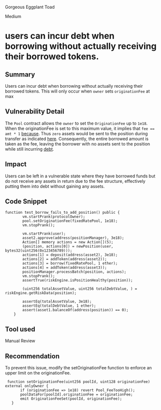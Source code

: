 Gorgeous Eggplant Toad

Medium

# users can incur debt when borrowing without actually receiving their borrowed tokens.

## Summary
Users can incur debt when borrowing without actually receiving their borrowed tokens. This will only occur when `owner` sets `originationFee` at max

## Vulnerability Detail
 The `Pool` contract allows the `owner` to set the `OriginationFee` up to `1e18`. When the originationFee is set to this maximum value,  it implies that `fee == amt * 1` [because](https://github.com/sherlock-audit/2024-08-sentiment-v2/blob/main/protocol-v2/src/Pool.sol#L465).
Thus `zero` assets  would be sent to the position during transfer as indicated  [here](https://github.com/sherlock-audit/2024-08-sentiment-v2/blob/main/protocol-v2/src/Pool.sol#L472).  Consequently, the entire borrowed amount is taken as the fee, leaving the borrower with no assets sent to the position while still incurring [debt](https://github.com/sherlock-audit/2024-08-sentiment-v2/blob/main/protocol-v2/src/Pool.sol#L461).

## Impact
Users can be left in a vulnerable state where they have borrowed funds but do not receive any assets in return due to the fee structure, effectively putting them into debt without gaining any assets. 

## Code Snippet
```solidity
function test_borrow_fails_to_add_position() public {
        vm.startPrank(protocolOwner);
        pool.setOriginationFee(fixedRatePool, 1e18);
        vm.stopPrank();

        vm.startPrank(user);
        asset2.approve(address(positionManager), 3e18);
        Action[] memory actions = new Action[](5);
        (position, actions[0]) = newPosition(user, bytes32(uint256(0x123456789)));
        actions[1] = deposit(address(asset2), 3e18);
        actions[2] = addToken(address(asset2));
        actions[3] = borrow(fixedRatePool, 1 ether);
        actions[4] = addToken(address(asset3));
        positionManager.processBatch(position, actions);
        vm.stopPrank();
        assertTrue(riskEngine.isPositionHealthy(position));

        (uint256 totalAssetValue, uint256 totalDebtValue, ) = riskEngine.getRiskData(position);

        assertEq(totalAssetValue, 3e18);
        assertEq(totalDebtValue, 1 ether);
        assert(asset1.balanceOf(address(position)) == 0);
    }
```

## Tool used

Manual Review

## Recommendation
To prevent this issue, modify the setOriginationFee function to enforce an upper limit on the originationFee.
 ```solidity
  function setOriginationFee(uint256 poolId, uint128 originationFee) external onlyOwner {
        if (originationFee => 1e18) revert Pool_FeeTooHigh();
        poolDataFor[poolId].originationFee = originationFee;
        emit OriginationFeeSet(poolId, originationFee);
    }
```